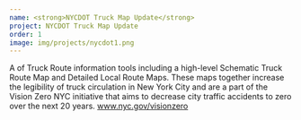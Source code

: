 ```yaml
---
name: <strong>NYCDOT Truck Map Update</strong>
project: NYCDOT Truck Map Update
order: 1
image: img/projects/nycdot1.png
---
```


A of Truck Route information tools including a high-level Schematic Truck Route Map and Detailed Local Route Maps. These maps together increase the legibility of truck circulation in New York City and are a part of the Vision Zero NYC initiative that aims to decrease city traffic accidents to zero over the next 20 years. www.nyc.gov/visionzero


